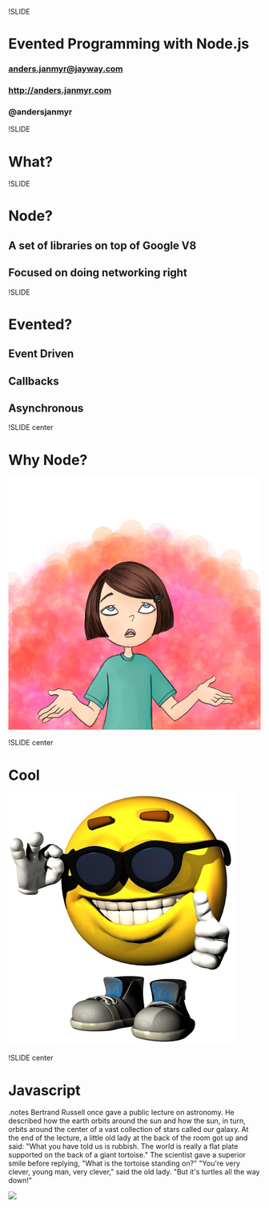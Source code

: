 !SLIDE
# Evented Programming with Node.js #
### anders.janmyr@jayway.com
### http://anders.janmyr.com
### @andersjanmyr

!SLIDE
# What?


!SLIDE
# Node?
## A set of libraries on top of Google V8
## Focused on doing networking right

!SLIDE

# Evented?

## Event Driven
## Callbacks
## Asynchronous

!SLIDE center

# Why Node?
![Why](why.jpg)

!SLIDE center

# Cool
![Cool](Cool.jpg)

!SLIDE center

# Javascript

.notes Bertrand Russell once gave a public lecture on astronomy. He
described how the earth orbits around the sun and how the sun, in turn,
orbits around the center of a vast collection of stars called our
galaxy. At the end of the lecture, a little old lady at the back of the
room got up and said: "What you have told us is rubbish. The world is
really a flat plate supported on the back of a giant tortoise." The
scientist gave a superior smile before replying, "What is the tortoise
standing on?" "You're very clever, young man, very clever," said the old
lady. "But it's turtles all the way down!"

<img src='/image/slides/turtles-all-the-way-down.png'></img>














